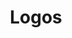 ---
layout: modul
title: Logos
description: Modul, das die gewählten Logos in vertikaler Anordnung mit optionaler Verlinkung anzeigt. Werden mehr als 5 Logos ausgewählt wird eine Karussell-Navigation angezeigt.
department: modul
name: modul-logos
img: media/konzepte/module/modul_logos.png
---